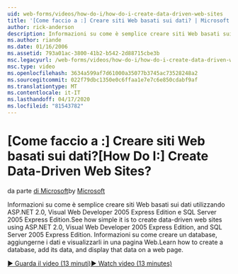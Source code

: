 ```yaml
---
uid: web-forms/videos/how-do-i/how-do-i-create-data-driven-web-sites
title: '[Come faccio a :] Creare siti Web basati sui dati? | Microsoft Docs'
author: rick-anderson
description: Informazioni su come è semplice creare siti Web basati sui dati utilizzando ASP.NET 2.0, Visual Web Developer 2005 Express Edition e SQL Server 2005 Express Edition. Imparare...
ms.author: riande
ms.date: 01/16/2006
ms.assetid: 793a01ac-3800-41b2-b542-2d88715cbe3b
msc.legacyurl: /web-forms/videos/how-do-i/how-do-i-create-data-driven-web-sites
msc.type: video
ms.openlocfilehash: 3634a599af7d61000a35077b3745ac73528248a2
ms.sourcegitcommit: 022f79dbc1350e0c6ffaa1e7e7c6e850cdabf9af
ms.translationtype: MT
ms.contentlocale: it-IT
ms.lasthandoff: 04/17/2020
ms.locfileid: "81543782"
---
```

# <a name="how-do-i-create-data-driven-web-sites"></a><span data-ttu-id="c202d-105">[Come faccio a :] Creare siti Web basati sui dati?</span><span class="sxs-lookup"><span data-stu-id="c202d-105">[How Do I:] Create Data-Driven Web Sites?</span></span>

<span data-ttu-id="c202d-106">da parte [di Microsoft](https://github.com/microsoft)</span><span class="sxs-lookup"><span data-stu-id="c202d-106">by [Microsoft](https://github.com/microsoft)</span></span>

<span data-ttu-id="c202d-107">Informazioni su come è semplice creare siti Web basati sui dati utilizzando ASP.NET 2.0, Visual Web Developer 2005 Express Edition e SQL Server 2005 Express Edition.</span><span class="sxs-lookup"><span data-stu-id="c202d-107">See how simple it is to create data-driven web sites using ASP.NET 2.0, Visual Web Developer 2005 Express Edition, and SQL Server 2005 Express Edition.</span></span> <span data-ttu-id="c202d-108">Informazioni su come creare un database, aggiungerne i dati e visualizzarli in una pagina Web.</span><span class="sxs-lookup"><span data-stu-id="c202d-108">Learn how to create a database, add its data, and display that data on a web page.</span></span>

[<span data-ttu-id="c202d-109">&#9654; Guarda il video (13 minuti)</span><span class="sxs-lookup"><span data-stu-id="c202d-109">&#9654; Watch video (13 minutes)</span></span>](https://channel9.msdn.com/Blogs/ASP-NET-Site-Videos/how-do-i-create-data-driven-web-sites)
